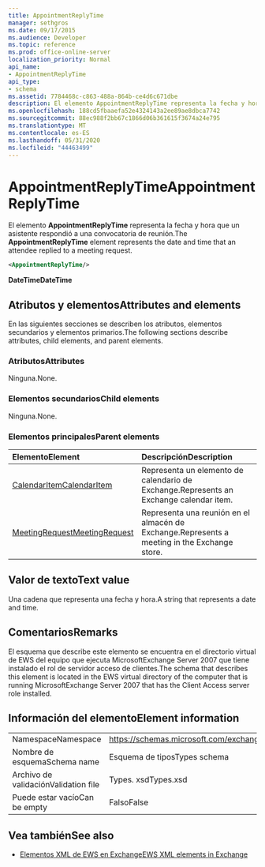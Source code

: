 ```yaml
---
title: AppointmentReplyTime
manager: sethgros
ms.date: 09/17/2015
ms.audience: Developer
ms.topic: reference
ms.prod: office-online-server
localization_priority: Normal
api_name:
- AppointmentReplyTime
api_type:
- schema
ms.assetid: 7784468c-c863-488a-864b-ce4d6c671dbe
description: El elemento AppointmentReplyTime representa la fecha y hora que un asistente respondió a una convocatoria de reunión.
ms.openlocfilehash: 188cd5fbaaefa52e4324143a2ee89ae8dbca7742
ms.sourcegitcommit: 88ec988f2bb67c1866d06b361615f3674a24e795
ms.translationtype: MT
ms.contentlocale: es-ES
ms.lasthandoff: 05/31/2020
ms.locfileid: "44463499"
---
```

# <a name="appointmentreplytime"></a><span data-ttu-id="68c7a-103">AppointmentReplyTime</span><span class="sxs-lookup"><span data-stu-id="68c7a-103">AppointmentReplyTime</span></span>

<span data-ttu-id="68c7a-104">El elemento **AppointmentReplyTime** representa la fecha y hora que un asistente respondió a una convocatoria de reunión.</span><span class="sxs-lookup"><span data-stu-id="68c7a-104">The **AppointmentReplyTime** element represents the date and time that an attendee replied to a meeting request.</span></span> 
  
```xml
<AppointmentReplyTime/>
```

 <span data-ttu-id="68c7a-105">**DateTime**</span><span class="sxs-lookup"><span data-stu-id="68c7a-105">**DateTime**</span></span>
## <a name="attributes-and-elements"></a><span data-ttu-id="68c7a-106">Atributos y elementos</span><span class="sxs-lookup"><span data-stu-id="68c7a-106">Attributes and elements</span></span>

<span data-ttu-id="68c7a-107">En las siguientes secciones se describen los atributos, elementos secundarios y elementos primarios.</span><span class="sxs-lookup"><span data-stu-id="68c7a-107">The following sections describe attributes, child elements, and parent elements.</span></span>
  
### <a name="attributes"></a><span data-ttu-id="68c7a-108">Atributos</span><span class="sxs-lookup"><span data-stu-id="68c7a-108">Attributes</span></span>

<span data-ttu-id="68c7a-109">Ninguna.</span><span class="sxs-lookup"><span data-stu-id="68c7a-109">None.</span></span>
  
### <a name="child-elements"></a><span data-ttu-id="68c7a-110">Elementos secundarios</span><span class="sxs-lookup"><span data-stu-id="68c7a-110">Child elements</span></span>

<span data-ttu-id="68c7a-111">Ninguna.</span><span class="sxs-lookup"><span data-stu-id="68c7a-111">None.</span></span>
  
### <a name="parent-elements"></a><span data-ttu-id="68c7a-112">Elementos principales</span><span class="sxs-lookup"><span data-stu-id="68c7a-112">Parent elements</span></span>

|<span data-ttu-id="68c7a-113">**Elemento**</span><span class="sxs-lookup"><span data-stu-id="68c7a-113">**Element**</span></span>|<span data-ttu-id="68c7a-114">**Descripción**</span><span class="sxs-lookup"><span data-stu-id="68c7a-114">**Description**</span></span>|
|:-----|:-----|
|[<span data-ttu-id="68c7a-115">CalendarItem</span><span class="sxs-lookup"><span data-stu-id="68c7a-115">CalendarItem</span></span>](calendaritem.md) <br/> |<span data-ttu-id="68c7a-116">Representa un elemento de calendario de Exchange.</span><span class="sxs-lookup"><span data-stu-id="68c7a-116">Represents an Exchange calendar item.</span></span>  <br/> |
|[<span data-ttu-id="68c7a-117">MeetingRequest</span><span class="sxs-lookup"><span data-stu-id="68c7a-117">MeetingRequest</span></span>](meetingrequest.md) <br/> |<span data-ttu-id="68c7a-118">Representa una reunión en el almacén de Exchange.</span><span class="sxs-lookup"><span data-stu-id="68c7a-118">Represents a meeting in the Exchange store.</span></span>  <br/> |
   
## <a name="text-value"></a><span data-ttu-id="68c7a-119">Valor de texto</span><span class="sxs-lookup"><span data-stu-id="68c7a-119">Text value</span></span>

<span data-ttu-id="68c7a-120">Una cadena que representa una fecha y hora.</span><span class="sxs-lookup"><span data-stu-id="68c7a-120">A string that represents a date and time.</span></span>
  
## <a name="remarks"></a><span data-ttu-id="68c7a-121">Comentarios</span><span class="sxs-lookup"><span data-stu-id="68c7a-121">Remarks</span></span>

<span data-ttu-id="68c7a-122">El esquema que describe este elemento se encuentra en el directorio virtual de EWS del equipo que ejecuta MicrosoftExchange Server 2007 que tiene instalado el rol de servidor acceso de clientes.</span><span class="sxs-lookup"><span data-stu-id="68c7a-122">The schema that describes this element is located in the EWS virtual directory of the computer that is running MicrosoftExchange Server 2007 that has the Client Access server role installed.</span></span>
  
## <a name="element-information"></a><span data-ttu-id="68c7a-123">Información del elemento</span><span class="sxs-lookup"><span data-stu-id="68c7a-123">Element information</span></span>

|||
|:-----|:-----|
|<span data-ttu-id="68c7a-124">Namespace</span><span class="sxs-lookup"><span data-stu-id="68c7a-124">Namespace</span></span>  <br/> |https://schemas.microsoft.com/exchange/services/2006/types  <br/> |
|<span data-ttu-id="68c7a-125">Nombre de esquema</span><span class="sxs-lookup"><span data-stu-id="68c7a-125">Schema name</span></span>  <br/> |<span data-ttu-id="68c7a-126">Esquema de tipos</span><span class="sxs-lookup"><span data-stu-id="68c7a-126">Types schema</span></span>  <br/> |
|<span data-ttu-id="68c7a-127">Archivo de validación</span><span class="sxs-lookup"><span data-stu-id="68c7a-127">Validation file</span></span>  <br/> |<span data-ttu-id="68c7a-128">Types. xsd</span><span class="sxs-lookup"><span data-stu-id="68c7a-128">Types.xsd</span></span>  <br/> |
|<span data-ttu-id="68c7a-129">Puede estar vacío</span><span class="sxs-lookup"><span data-stu-id="68c7a-129">Can be empty</span></span>  <br/> |<span data-ttu-id="68c7a-130">Falso</span><span class="sxs-lookup"><span data-stu-id="68c7a-130">False</span></span>  <br/> |
   
## <a name="see-also"></a><span data-ttu-id="68c7a-131">Vea también</span><span class="sxs-lookup"><span data-stu-id="68c7a-131">See also</span></span>

- [<span data-ttu-id="68c7a-132">Elementos XML de EWS en Exchange</span><span class="sxs-lookup"><span data-stu-id="68c7a-132">EWS XML elements in Exchange</span></span>](ews-xml-elements-in-exchange.md)

